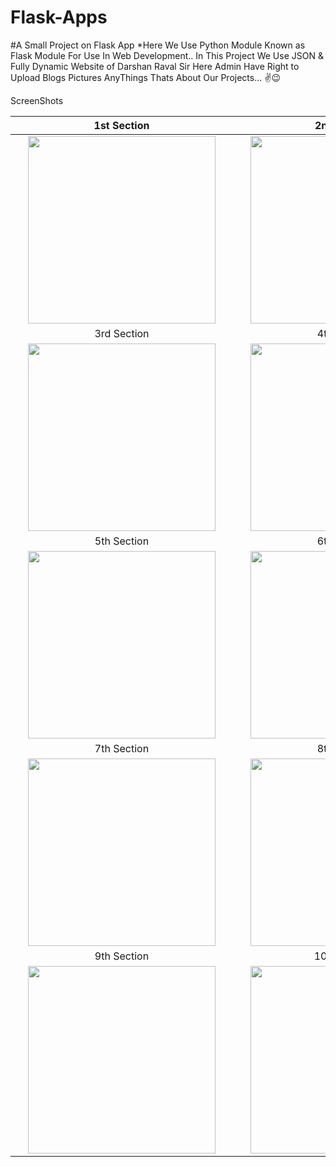 # Flask-Apps
#A Small Project on Flask App
*Here We Use Python Module Known as Flask Module For Use In Web Development.. 
In This Project We Use JSON & Fully Dynamic Website of Darshan Raval Sir Here Admin Have Right to Upload Blogs Pictures AnyThings Thats About Our Projects... ✌😉


ScreenShots


  1st Section              |  2nd Section
:-------------------------:|:-------------------------:
<img style="width:300px;" hspace="20" src="https://user-images.githubusercontent.com/30976812/147370006-12e6e0a4-31cb-4f50-b3d4-5b38ddfe27e3.png">  |  <img style="width:300px;" hspace="20" src="https://user-images.githubusercontent.com/30976812/147370056-9bf95a6e-4779-463b-aa51-3a81edc7093f.png">
  3rd Section              |  4th  Section     
<img style="width:300px;" hspace="20" src="https://user-images.githubusercontent.com/30976812/147369993-83c868c6-267b-4185-8bfc-a4c1bcb3bdf2.png">  |  <img style="width:300px;" hspace="20" src="https://user-images.githubusercontent.com/30976812/147369995-84e9e056-3fd5-4294-892c-ab5872eadf0c.png">
  5th Section              |  6th Section
<img style="width:300px;" hspace="20" src="https://user-images.githubusercontent.com/30976812/147369999-01a5880b-d5be-47d2-b6c8-75a62b6a5114.png">  |  <img style="width:300px;" hspace="20" src="https://user-images.githubusercontent.com/30976812/147370000-760c34ca-fead-4725-a79a-0168708cb2b7.png">
  7th Section              |  8th Section
<img style="width:300px;" hspace="20" src="https://user-images.githubusercontent.com/30976812/147370001-7e83fa09-4fb6-42b3-94e0-07a8085d3242.png">  |  <img style="width:300px;" hspace="20" src="https://user-images.githubusercontent.com/30976812/147370004-5cc3b7fc-0ff1-42ce-8cc0-2998099cd8a9.png">
  9th Section              |  10th Section
<img style="width:300px;" hspace="20" src="https://user-images.githubusercontent.com/30976812/147370005-0bb04bbe-13b2-4f0b-9930-a2851647a909.png">  |  <img style="width:300px;" hspace="20" src="https://user-images.githubusercontent.com/30976812/147370037-8eb44477-166c-4ca3-80e1-3838f3977ee4.png">



